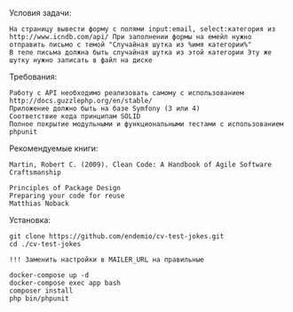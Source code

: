 Условия задачи:

	На страницу вывести форму с полями input:email, select:категория из http://www.icndb.com/api/ При заполнении формы на емейл нужно отправить письмо с темой "Случайная шутка из %имя категории%"
	В теле письма должна быть случайная шутка из этой категории Эту же шутку нужно записать в файл на диске

Требования:

	Работу с API необходимо реализовать самому с использованием http://docs.guzzlephp.org/en/stable/
	Приложение должно быть на базе Symfony (3 или 4)
	Соответствие кода принципам SOLID
	Полное покрытие модульными и функциональными тестами с использованием phpunit

Рекомендуемые книги:

	Martin, Robert C. (2009). Clean Code: A Handbook of Agile Software Craftsmanship

	Principles of Package Design
	Preparing your code for reuse
	Matthias Noback

Установка:
    
```
git clone https://github.com/endemio/cv-test-jokes.git
cd ./cv-test-jokes
```

    !!! Заменить настройки в MAILER_URL на правильные
    
```
docker-compose up -d
docker-compose exec app bash
composer install
php bin/phpunit
```
    
    